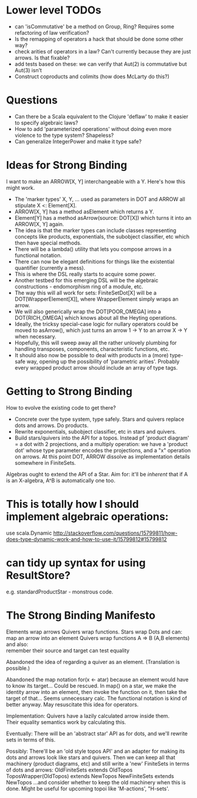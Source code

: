 # Lower level TODOs

- can 'isCommutative' be a method on Group, Ring? Requires some refactoring of law verification?
- Is the remapping of operators a hack that should be done some other way?
- check arities of operators in a law? Can't currently because they are just arrows. Is that fixable?
- add tests based on these: we can verify that Aut(2) is commutative but Aut(3) isn't
- Construct coproducts and colimits (how does McLarty do this?)

# Questions

- Can there be a Scala equivalent to the Clojure 'deflaw' to make it easier to specify algebraic laws?
- How to add 'parameterized operations' without doing even more violence to the type system? Shapeless?
- Can generalize IntegerPower and make it type safe?

# Ideas for Strong Binding

I want to make an ARROW[X, Y] interchangeable with a Y. Here's how this might work.
- The 'marker types' X, Y, ... used as parameters in DOT and ARROW all stipulate X <: Element[X].
- ARROW[X, Y] has a method asElement which returns a Y.
- Element[Y] has a method asArrow(source: DOT[X]) which turns it into an ARROW[X, Y] again.
- The idea is that the marker types can include classes representing concepts like
 products, exponentials, the subobject classifier, etc which then have special methods.
- There will be a lambda() utility that lets you compose arrows in a functional notation.
- There can now be elegant definitions for things like the existential quantifier (currently a mess). 
- This is where the DSL really starts to acquire some power.
- Another testbed for this emerging DSL will be the algebraic constructions - endomorphism ring of a
module, etc.
- The way this will all work for sets: FiniteSetDot[X] will be a DOT[WrapperElement[X]], where WrapperElement
simply wraps an arrow.
- We will also generically wrap the DOT[POOR_OMEGA] into a DOT{RICH_OMEGA] which knows about all the
Heyting operations.
- Ideally, the tricksy special-case logic for nullary operators could be moved to asArrow(), which just 
turns an arrow 1 -> Y to an arrow X -> Y when necessary.
- Hopefully, this will sweep away all the rather unlovely plumbing for handling transposes, components,
characteristic functions, etc.
- It should also now be possible to deal with products in a (more) type-safe way, opening up the
possibility of 'parametric arities'. Probably every wrapped product arrow should include an array of type tags.

# Getting to Strong Binding

How to evolve the existing code to get there?

- Concrete over the type system, type safely. Stars and quivers replace dots and arrows. Do products.
- Rewrite exponentials, subobject classifier, etc in stars and quivers. 
- Build stars/quivers into the API for a topos. 
Instead pf 'product diagram' = a dot with 2 projections, and a multiply operation:
we have a 'product dot' whose type parameter encodes the projections, and a "x" operation on arrows.
At this point DOT, ARROW dissolve as implementation details somewhere in FiniteSets.

Algebras ought to extend the API of a Star.
Aim for: it'll be *inherent* that if A is an X-algebra, A^B is automatically one too.

# This is totally how I should implement algebraic operations:

use scala.Dynamic
http://stackoverflow.com/questions/15799811/how-does-type-dynamic-work-and-how-to-use-it/15799812#15799812        

# can tidy up syntax for using ResultStore? 

e.g. standardProductStar - monstrous code.        
        
# The Strong Binding Manifesto

Elements wrap arrows
Quivers wrap functions.
Stars wrap Dots and can:
    map an arrow into an element
Quivers wrap functions A => B (A,B elements) and also:    
    remember their source and target
    can test equality        

Abandoned the idea of regarding a quiver as an element. (Translation is possible.)

Abandoned the map notation for(x <- atar) because an element would have to know its target...
Could be rescued. In map() on a star, we make the identity arrow into an element,
    then invoke the function on it, then take the target of that... Seems unnecessary calc.
The functional notation is kind of better anyway.
May resuscitate this idea for operators.
    
Implementation:
Quivers have a lazily calculated arrow inside them.    
Their equality semantics work by calculating this.    

Eventually:
There will be an 'abstract star' API as for dots, and we'll rewrite sets in terms of this.

Possibly:
There'll be an 'old style topos API' and an adapter for making its dots and arrows
look like stars and quivers. Then we can keep all that machinery (product diagrams, etc)
and still write a 'new' FiniteSets in terms of dots and arrows:
OldFiniteSets extends OldTopos
ToposWrapper(OldTopos) extends NewTopos
NewFiniteSets extends NewTopos
...and consider whether to keep the old machinery when this is done.
Might be useful for upcoming topoi like 'M-actions', "H-sets'. 

